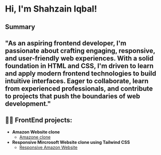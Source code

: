 <h1>Hi, I'm Shahzain Iqbal! <br/>


<h2>Summary<h2>
  
<p>"As an aspiring frontend developer, I'm passionate about crafting engaging, responsive, and user-friendly web experiences. With a solid foundation in HTML and CSS, I'm driven to learn and apply modern frontend technologies to build intuitive interfaces. Eager to collaborate, learn from experienced professionals, and contribute to projects that push the boundaries of web development."<p>

<h2>👨‍💻 FrontEnd projects:</h2>

- <b>Amazon Website clone</b>
  - [Amazone clone](https://github.com/joshmadakor1/Algorithms-Practice)
- <b>Responsive Mircrosoft Website clone using Tailwind CSS </b>
  - [Responsive Amazon Website](https://github.com/shahzain010/MicrosoftClone) 

